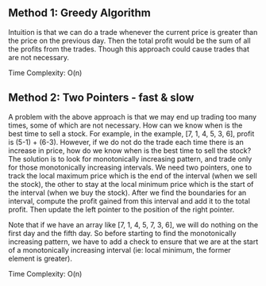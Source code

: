 ## Method 1: Greedy Algorithm

Intuition is that we can do a trade whenever the current price is greater than the price on the previous day. Then the total profit would be the sum of all the profits from the trades. Though this approach could cause trades that are not necessary.

Time Complexity: O(n)

## Method 2: Two Pointers - fast & slow

A problem with the above approach is that we may end up trading too many times, some of which are not necessary. How can we know when is the best time to sell a stock. For example, in the example, [7, 1, 4, 5, 3, 6], profit is (5-1) + (6-3). However, if we do not do the trade each time there is an increase in price, how do we know when is the best time to sell the stock? The solution is to look for monotonically increasing pattern, and trade only for those monotonically increasing intervals. We need two pointers, one to track the local maximum price which is the end of the interval (when we sell the stock), the other to stay at the local minimum price which is the start of the interval (when we buy the stock). After we find the boundaries for an interval, compute the profit gained from this interval and add it to the total profit. Then update the left pointer to the position of the right pointer. 

Note that if we have an array like [7, 1, 4, 5, 7, 3, 6], we will do nothing on the first day and the fifth day. So before starting to find the monotonically increasing pattern, we have to add a check to ensure that we are at the start of a monotonically increasing interval (ie: local minimum, the former element is greater).

Time Complexity: O(n)
